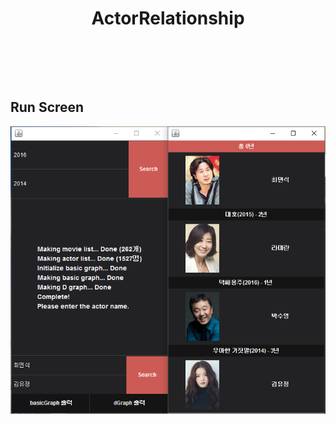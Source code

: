 <h1 align=center>ActorRelationship</h1>
<p align=center></p>
<br>

<br><br>
## Run Screen
<img src="https://github.com/pooi/ActorRelationship/blob/master/001.PNG">
